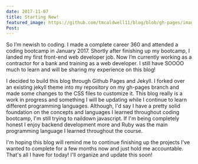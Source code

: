 ```yaml
---
date: 2017-11-07
title: Starting New!
featured_image: https://github.com/tmcaldwell11/blog/blob/gh-pages/images/IMG_3338.JPG?raw=true
Post:
---
```

So I’m newish to coding. I made a complete career 360 and attended a coding bootcamp in January 2017. Shortly after finishing up my bootcamp, I landed my first front-end web developer job. Now I’m currently working as a contractor for a bank and training as a web developer. I still have SOOOO much to learn and will be sharing my experience on this blog!

I decided to build this blog through Github Pages and Jekyll. I forked over an existing jekyll theme into my repository on my gh-pages branch and made some changes to the CSS files to customize it.  This blog really is a work in progress and something I will be updating while I continue to learn different programming languages. Although, I'd say I have a pretty solid foundation on the concepts and languages I learned throughout coding bootcamp, I'm still trying to naildown javascript. If I'm being completely honest I enjoy backend development more and Ruby was the main programming language I learned throughout the course.

I'm hoping this blog will remind me to continue finishing up the projects I've wanted to complete for a few months now and just hold me accountable. That's all I have for today! I'll organize and update this soon!
